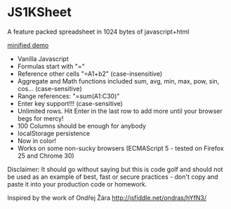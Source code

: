 JS1KSheet
=========

A feature packed spreadsheet in 1024 bytes of javascript+html

[minified demo](http://htmlpreview.github.io/?https://raw.github.com/rlauck/JS1KSheet/master/spreadsheet.1k.html)

* Vanilla Javascript
* Formulas start with "="
* Reference other cells "=A1+b2" (case-insensitive)
* Aggregate and Math functions included sum, avg, min, max, pow, sin, cos... (case-sensitive)
* Range references: "=sum(A1:C30)"
* Enter key support!!! (case-sensitive)
* Unlimited rows. Hit Enter in the last row to add more until your browser begs for mercy!
* 100 Columns should be enough for anybody
* localStorage persistence
* Now in color!
* Works on some non-sucky browsers (ECMAScript 5 - tested on Firefox 25 and Chrome 30)

Disclaimer: It should go without saying but this is code golf and should not be used as an example of best, fast or secure practices - don't copy and paste it into your production code or homework.

Inspired by the work of Ondřej Žára http://jsfiddle.net/ondras/hYfN3/
